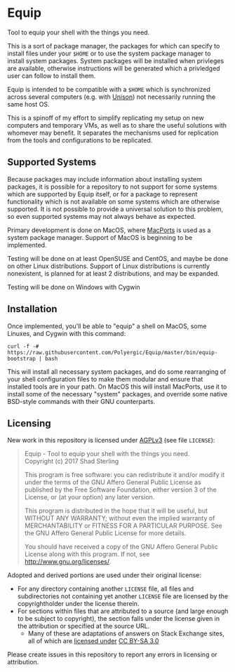 # Equip

Tool to equip your shell with the things you need.

This is a sort of package manager, the packages for which can specify to install files under your `$HOME` or to use the system package manager to install system packages.  System packages will be installed when privleges are available, otherwise instructions will be generated which a privledged user can follow to install them.

Equip is intended to be compatible with a `$HOME` which is synchronized across several computers (e.g. with [Unison](https://www.cis.upenn.edu/~bcpierce/unison/)) not necessarily running the same host OS.

This is a spinoff of my effort to simplify replicating my setup on new computers and temporary VMs, as well as to share the useful solutions with whomever may benefit.  It separates the mechanisms used for replication from the tools and configurations to be replicated.

## Supported Systems

Because packages may include information about installing system packages, it is possible for a repository to not support for some systems which are supported by Equip itself, or for a package to represent functionality which is not available on some systems which are otherwise supported.  It is not possible to provide a universal solution to this problem, so even supported systems may not always behave as expected.

Primary development is done on MacOS, where [MacPorts](https://www.macports.org/) is used as a system package manager.  Support of MacOS is beginning to be implemented.

Testing will be done on at least OpenSUSE and CentOS, and maybe be done on other Linux distributions.  Support of Linux distributions is currently nonexistent, is planned for at least 2 distributions, and may be expanded.

Testing will be done on Windows with Cygwin

## Installation

Once implemented, you'll be able to "equip" a shell on MacOS, some Linuxes, and Cygwin with this command:

    curl -f -# https://raw.githubusercontent.com/Polyergic/Equip/master/bin/equip-bootstrap | bash

This will install all necessary system packages, and do some rearranging of your shell configuration files to make them modular and ensure that installed tools are in your path.  On MacOS this will install MacPorts, use it to install some of the necessary "system" packages, and override some native BSD-style commands with their GNU counterparts.

## Licensing

New work in this repository is licensed under [AGPLv3](https://www.gnu.org/licenses/agpl-3.0.en.html) (see file `LICENSE`):

> Equip - Tool to equip your shell with the things you need. <br/>
> Copyright (c) 2017 Shad Sterling
> 
> This program is free software: you can redistribute it and/or modify
> it under the terms of the GNU Affero General Public License as
> published by the Free Software Foundation, either version 3 of the
> License, or (at your option) any later version.
> 
> This program is distributed in the hope that it will be useful,
> but WITHOUT ANY WARRANTY; without even the implied warranty of
> MERCHANTABILITY or FITNESS FOR A PARTICULAR PURPOSE.  See the
> GNU Affero General Public License for more details.
> 
> You should have received a copy of the GNU Affero General Public License
> along with this program.  If not, see <http://www.gnu.org/licenses/>.

Adopted and derived portions are used under their original license:
 - For any directory containing another `LICENSE` file, all files and subdirectories not containing yet another `LICENSE` file are licensed by the copyrightholder under the license therein.
 - For sections within files that are attributed to a source (and large enough to be subject to copyright), the section falls under the license given in the attribution or specified at the source URL.
   - Many of these are adaptations of answers on Stack Exchange sites, all of which are [licensed under](http://stackoverflow.com/help/licensing) [CC BY-SA 3.0](https://creativecommons.org/licenses/by-sa/3.0/)
<!---
; that license [allows derivative licensing under](https://wiki.creativecommons.org/wiki/License_Versions#Compatibility_mechanism_in_BY-SA_licenses) [CC BY-SA 4.0](https://creativecommons.org/licenses/by-sa/4.0/) which [allows derivative licensing under](https://creativecommons.org/share-your-work/licensing-considerations/compatible-licenses/) [GPLv3](https://www.gnu.org/licenses/gpl-3.0.en.html) which ... actually [does not allow derivative licensing] under(http://softwareengineering.stackexchange.com/questions/288292/can-i-take-a-gpl-program-and-relicense-my-changes-under-the-agpl?rq=1) [AGPLv3](https://www.gnu.org/licenses/agpl-3.0.en.html)
-->

Please create issues in this repository to report any errors in licensing or attribution.
